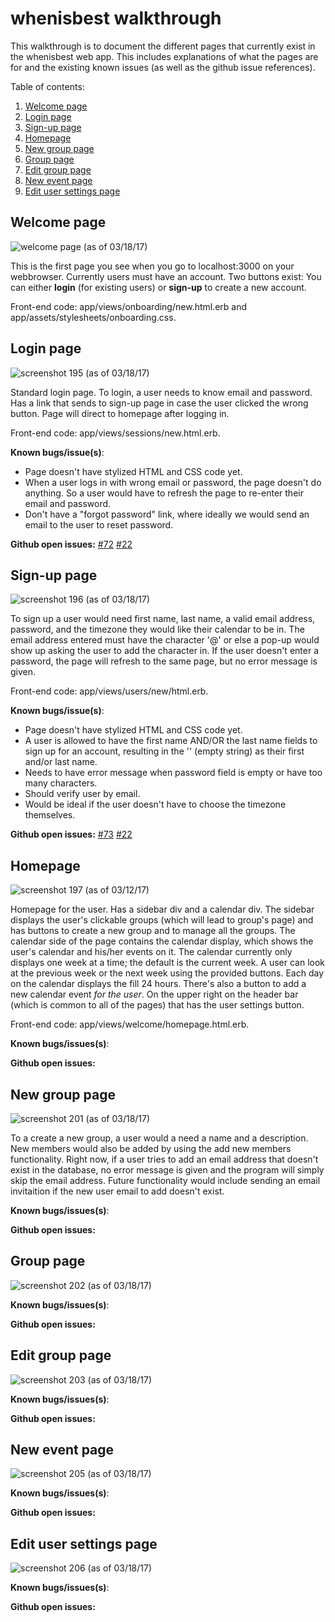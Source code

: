 # whenisbest walkthrough
This walkthrough is to document the different pages that currently exist in the whenisbest web app.
This includes explanations of what the pages are for and the existing known issues (as well as the github issue references). 

Table of contents:

1. [Welcome page](#welcome-page)
1. [Login page](#login-page)
1. [Sign-up page](#sign-up-page)
1. [Homepage](#homepage)
1. [New group page](#new-group-page)
1. [Group page](#group-page)
1. [Edit group page](#edit-group-page)
1. [New event page](#new-event-page)
1. [Edit user settings page](#edit-user-settings-page)

## Welcome page
![welcome page](https://cloud.githubusercontent.com/assets/16448052/23838060/dfd5ca64-0767-11e7-8f8f-95b60c516a86.png)
(as of 03/18/17)

This is the first page you see when you go to localhost:3000 on your webbrowser. Currently users must have an account. Two buttons exist: You can either **login** (for existing users) or **sign-up** to create a new account.

Front-end code: app/views/onboarding/new.html.erb and app/assets/stylesheets/onboarding.css.

## Login page
![screenshot 195](https://cloud.githubusercontent.com/assets/16448052/23841864/be4165ba-0786-11e7-910e-db27c90b2364.png)
(as of 03/18/17)

Standard login page. To login, a user needs to know email and password. Has a link that sends to sign-up page in case the user clicked the wrong button. Page will direct to homepage after logging in. 

Front-end code: app/views/sessions/new.html.erb.

**Known bugs/issue(s)**:
* Page doesn't have stylized HTML and CSS code yet.
* When a user logs in with wrong email or password, the page doesn't do anything. So a user would have to refresh the page to re-enter their email and password.
* Don't have a "forgot password" link, where ideally we would send an email to the user to reset password. 

**Github open issues:** [#72](https://github.com/WhenIsBest/whenisbest/issues/72) [#22](https://github.com/WhenIsBest/whenisbest/issues/22)

## Sign-up page
![screenshot 196](https://cloud.githubusercontent.com/assets/16448052/23842794/465c7ff6-078d-11e7-8e2c-5f2ff3237890.png)
(as of 03/18/17)

To sign up a user would need first name, last name, a valid email address, password, and the timezone they would like their calendar to be in. The email address entered must have the character '@' or else a pop-up would show up asking the user to add the character in. If the user doesn't enter a password, the page will refresh to the same page, but no error message is given.

Front-end code: app/views/users/new/html.erb.

**Known bugs/issue(s)**:
* Page doesn't have stylized HTML and CSS code yet.
* A user is allowed to have the first name AND/OR the last name fields to sign up for an account, resulting in the '' (empty string) as their first and/or last name.
* Needs to have error message when password field is empty or have too many characters.
* Should verify user by email.
* Would be ideal if the user doesn't have to choose the timezone themselves.

**Github open issues:** [#73](https://github.com/WhenIsBest/whenisbest/issues/73) [#22](https://github.com/WhenIsBest/whenisbest/issues/22)

## Homepage
![screenshot 197](https://cloud.githubusercontent.com/assets/16448052/23875164/d1d1b480-080e-11e7-98f4-23b4a87fc206.png)
(as of 03/12/17)

Homepage for the user. Has a sidebar div and a calendar div. The sidebar displays the user's clickable groups (which will lead to group's page) and has buttons to create a new group and to manage all the groups. The calendar side of the page contains the calendar display, which shows the user's calendar and his/her events on it. The calendar currently only displays one week at a time; the default is the current week. A user can look at the previous week or the next week using the provided buttons. Each day on the calendar displays the fill 24 hours. There's also a button to add a new calendar event *for the user*. On the upper right on the header bar (which is common to all of the pages) that has the user settings button.

Front-end code: app/views/welcome/homepage.html.erb.

**Known bugs/issues(s)**:

**Github open issues:**

## New group page
![screenshot 201](https://cloud.githubusercontent.com/assets/16448052/24425685/0ebf489c-13d3-11e7-8dba-5d45551366cf.png)
(as of 03/18/17)

To a create a new group, a user would a need a name and a description. New members would also be added by using the add new members functionality. Right now, if a user tries to add an email address that doesn't exist in the database, no error message is given and the program will simply skip the email address. Future functionality would include sending an email invitaition if the new user email to add doesn't exist.

**Known bugs/issues(s)**:

**Github open issues:**

## Group page
![screenshot 202](https://cloud.githubusercontent.com/assets/16448052/24425690/12ada82c-13d3-11e7-9d25-71176c456811.png)
(as of 03/18/17)

**Known bugs/issues(s)**:

**Github open issues:**

## Edit group page
![screenshot 203](https://cloud.githubusercontent.com/assets/16448052/24425695/16cc2078-13d3-11e7-8c39-d2f6854852cc.png)
(as of 03/18/17)

**Known bugs/issues(s)**:

**Github open issues:**

## New event page
![screenshot 205](https://cloud.githubusercontent.com/assets/16448052/24425779/5fc94d46-13d3-11e7-9e09-49ab9b004768.png)
(as of 03/18/17)

**Known bugs/issues(s)**:

**Github open issues:**

## Edit user settings page
![screenshot 206](https://cloud.githubusercontent.com/assets/16448052/24425782/62bf2ec6-13d3-11e7-9e39-029d6ec73b3c.png)
(as of 03/18/17)

**Known bugs/issues(s)**:

**Github open issues:**

